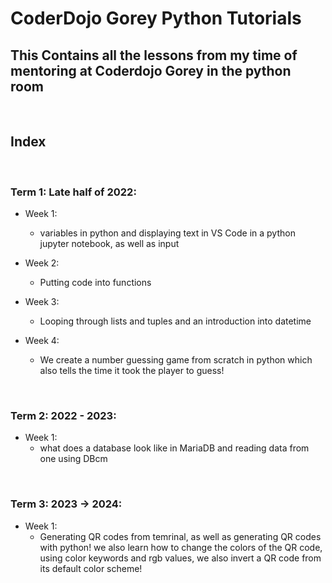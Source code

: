 # CoderDojo Gorey Python Tutorials

## This Contains all the lessons from my time of mentoring at Coderdojo Gorey in the python room
<br>


## Index
<br>

### Term 1: Late half of 2022:


- Week 1:
    - variables in python and displaying text in VS Code in a python jupyter notebook, as well as input

- Week 2: 
    - Putting code into functions

- Week 3: 
    - Looping through lists and tuples and an introduction into datetime

- Week 4: 
    - We create a number guessing game from scratch in python which also tells the time it took the player to guess!
<br>

### Term 2: 2022 - 2023:


- Week 1:
    - what does a database look like in MariaDB and reading data from one using DBcm
<br>

### Term 3: 2023 -> 2024:


- Week 1:
    - Generating QR codes from temrinal, as well as generating QR codes with python! we also learn how to change the colors of the QR code, using color keywords and rgb values, we also invert a QR code from its default color scheme!